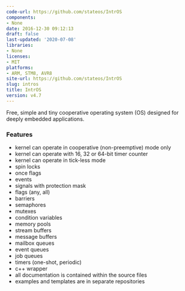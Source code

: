 ```yaml
---
code-url: https://github.com/stateos/IntrOS
components:
- None
date: 2016-12-30 09:12:13
draft: false
last-updated: '2020-07-08'
libraries:
- None
licenses:
- MIT
platforms:
- ARM, STM8, AVR8
site-url: https://github.com/stateos/IntrOS
slug: intros
title: IntrOS
version: v4.7
---
```

Free, simple and tiny cooperative operating system (OS) designed for deeply embedded applications.

<!--more-->

### Features
- kernel can operate in cooperative (non-preemptive) mode only
- kernel can operate with 16, 32 or 64-bit timer counter
- kernel can operate in tick-less mode
- spin locks
- once flags
- events
- signals with protection mask
- flags (any, all)
- barriers
- semaphores
- mutexes
- condition variables
- memory pools
- stream buffers
- message buffers
- mailbox queues
- event queues
- job queues
- timers (one-shot, periodic)
- c++ wrapper
- all documentation is contained within the source files
- examples and templates are in separate repositories

